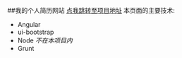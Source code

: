 ##我的个人简历网站 [点我跳转至项目地址](http://resume.mrchen.pub)
本页面的主要技术:
* Angular
* ui-bootstrap
* Node *不在本项目内*
* Grunt